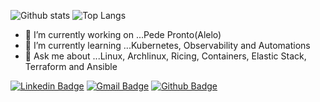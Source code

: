 ![Github stats](https://github-readme-stats.vercel.app/api?username=aleroxac&layout=compact&theme=merko)
![Top Langs](https://github-readme-stats.vercel.app/api//top-langs?username=aleroxac&show_icons=truea&layout=compact&theme=dark)

- 🔭 I’m currently working on ...Pede Pronto(Alelo)
- 🌱 I’m currently learning ...Kubernetes, Observability and Automations
- 💬 Ask me about ...Linux, Archlinux, Ricing, Containers, Elastic Stack, Terraform and Ansible

[![Linkedin Badge](https://img.shields.io/badge/-LinkedIn-blue?style=flat-square&logo=Linkedin&logoColor=white&link=https://www.linkedin.com/in/oacardoso)](https://www.linkedin.com/in/oacardoso)
[![Gmail Badge](https://img.shields.io/badge/-Gmail-c14438?style=flat-square&logo=Gmail&logoColor=white&link=mailto:seu_email)](mailto:acardoso.ti@gmail.com)
[![Github Badge](https://img.shields.io/badge/-Github-000?style=flat-square&logo=Github&logoColor=white&link=https://github.com/aleroxac)](https://github.com/aleroxac)
